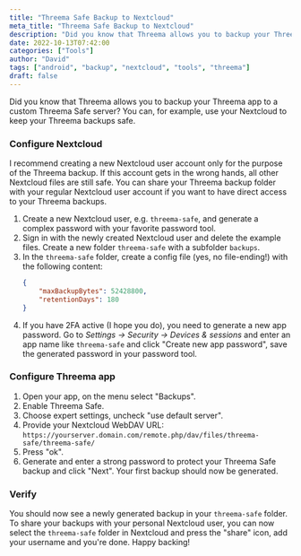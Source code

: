 ```yaml
---
title: "Threema Safe Backup to Nextcloud"
meta_title: "Threema Safe Backup to Nextcloud"
description: "Did you know that Threema allows you to backup your Threema app to a custom Threema Safe server? You can, for example, use your Nextcloud to keep your Threema backups safe."
date: 2022-10-13T07:42:00
categories: ["Tools"]
author: "David"
tags: ["android", "backup", "nextcloud", "tools", "threema"] 
draft: false
---
```


Did you know that Threema allows you to backup your Threema app to a custom Threema Safe server? You can, for example, use your Nextcloud to keep your Threema backups safe.

### Configure Nextcloud

I recommend creating a new Nextcloud user account only for the purpose of the Threema backup. If this account gets in the wrong hands, all other Nextcloud files are still safe. You can share your Threema backup folder with your regular Nextcloud user account if you want to have direct access to your Threema backups.

1. Create a new Nextcloud user, e.g. `threema-safe`, and generate a complex password with your favorite password tool.
2. Sign in with the newly created Nextcloud user and delete the example files. Create a new folder `threema-safe` with a subfolder `backups`.
3. In the `threema-safe` folder, create a config file (yes, no file-ending!) with the following content:
    ```json
    {
        "maxBackupBytes": 52428800,
        "retentionDays": 180
    }
    ```
4. If you have 2FA active (I hope you do), you need to generate a new app password. Go to *Settings -> Security -> Devices & sessions* and enter an app name like `threema-safe` and click "Create new app password", save the generated password in your password tool.

### Configure Threema app

1. Open your app, on the menu select "Backups".
2. Enable Threema Safe.
3. Choose expert settings, uncheck "use default server".
4. Provide your Nextcloud WebDAV URL: `https://yourserver.domain.com/remote.php/dav/files/threema-safe/threema-safe/`
5. Press "ok".
6. Generate and enter a strong password to protect your Threema Safe backup and click "Next". Your first backup should now be generated.

### Verify

You should now see a newly generated backup in your `threema-safe` folder. To share your backups with your personal Nextcloud user, you can now select the `threema-safe` folder in Nextcloud and press the "share" icon, add your username and you're done. Happy backing!
